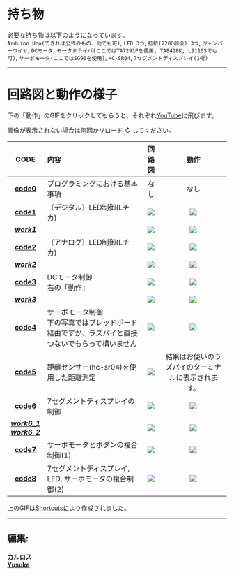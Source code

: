 
# 持ち物  

必要な持ち物は以下のようになっています。  
`Arduino Uno(できれば公式のもの、他でも可)`, `LED 3つ`, `抵抗(220Ω前後) 3つ`, `ジャンパーワイヤ`, `DCモータ`, `モータドライバ(ここではTA7291Pを使用, TA8428K, L9110Sでも可)`, `サーボモータ(ここではSG90を使用)`, `HC-SR04`, `7セグメントディスプレイ(1桁)`  


-----  

# 回路図と動作の様子  

下の「動作」のGIFをクリックしてもらうと、それぞれ[YouTube](https://www.youtube.com/playlist?list=PLBOs6NGusnU2e5Hc0gtLqlL9b3xkcsrQi)に飛びます。  

画像が表示されない場合は何回かリロード ↻ してください。  

|CODE|内容|回路図|動作|
|:---:|:---|:---:|:---:|
|**[code0](https://github.com/DTK-CreativeStudio/Course/blob/master/Arduino/code0.ino)**|プログラミングにおける基本事項|なし|なし|
|**[code1](https://github.com/DTK-CreativeStudio/Course/blob/master/Arduino/code1.ino)**|〔デジタル〕LED制御(Lチカ)|![](https://github.com/DTK-CreativeStudio/Course/blob/master/image/circuits/Arduino/image/code1.png)|[![](https://github.com/DTK-CreativeStudio/Course/blob/master/image/circuits/Arduino/gif/code1.gif)](https://youtu.be/YarF-ElrnXg)|
|***[work1](https://github.com/DTK-CreativeStudio/Course/blob/master/Arduino/work1.ino)***||![](https://github.com/DTK-CreativeStudio/Course/blob/master/image/circuits/Arduino/image/work1.png)|[![](https://github.com/DTK-CreativeStudio/Course/blob/master/image/circuits/Arduino/gif/work1.gif)](https://youtu.be/M8daUXaHUhQ)|
|**[code2](https://github.com/DTK-CreativeStudio/Course/blob/master/Arduino/code2.ino)**|〔アナログ〕LED制御(Lチカ)|![](https://github.com/DTK-CreativeStudio/Course/blob/master/image/circuits/Arduino/image/code2.png)|[![](https://github.com/DTK-CreativeStudio/Course/blob/master/image/circuits/Arduino/gif/code2.gif)](https://youtu.be/1X8Q2MBojDE)|
|***[work2](https://github.com/DTK-CreativeStudio/Course/blob/master/Arduino/work2.ino)***||![](https://github.com/DTK-CreativeStudio/Course/blob/master/image/circuits/Arduino/image/work2.png)|[![](https://github.com/DTK-CreativeStudio/Course/blob/master/image/circuits/Arduino/gif/work2.gif)](https://youtu.be/QWDT6VXls2Y)|
|**[code3](https://github.com/DTK-CreativeStudio/Course/blob/master/Arduino/code3.ino)**|DCモータ制御<br>右の「動作」|![](https://github.com/DTK-CreativeStudio/Course/blob/master/image/circuits/Arduino/image/code3.png)|[![](https://github.com/DTK-CreativeStudio/Course/blob/master/image/circuits/Arduino/gif/code3.gif)](https://youtu.be/Ou78hnaaiv4)|
|***[work3](https://github.com/DTK-CreativeStudio/Course/blob/master/Arduino/work3.ino)***||![](https://github.com/DTK-CreativeStudio/Course/blob/master/image/circuits/Arduino/image/work3.png)|[![](https://github.com/DTK-CreativeStudio/Course/blob/master/image/circuits/Arduino/gif/work3.gif)](https://youtu.be/fHkT-R7O8UY)|
|**[code4](https://github.com/DTK-CreativeStudio/Course/blob/master/Arduino/code4.ino)**|サーボモータ制御<br>下の写真ではブレッドボード経由ですが、ラズパイと直接つないでもらって構いません|![](https://github.com/DTK-CreativeStudio/Course/blob/master/image/circuits/Arduino/image/code4.png)|[![](https://github.com/DTK-CreativeStudio/Course/blob/master/image/circuits/Arduino/gif/code4.gif)](https://youtu.be/IKr_oO1ZUvg)|
|**[code5](https://github.com/DTK-CreativeStudio/Course/blob/master/Arduino/code5.ino)**|距離センサー(hc-sr04)を使用した距離測定|![](https://github.com/DTK-CreativeStudio/Course/blob/master/image/circuits/Arduino/image/code5.png)|結果はお使いのラズパイのターミナルに表示されます。|
|**[code6](https://github.com/DTK-CreativeStudio/Course/blob/master/Arduino/code6.ino)**|7セグメントディスプレイの制御|![](https://github.com/DTK-CreativeStudio/Course/blob/master/image/circuits/Arduino/image/code6.png)|[![](https://github.com/DTK-CreativeStudio/Course/blob/master/image/circuits/Arduino/gif/code6.gif)](https://youtu.be/iK9bSGNOKUY)|
|***[work6_1](https://github.com/DTK-CreativeStudio/Course/blob/master/Arduino/work6_1.ino)<br>[work6_2](https://github.com/DTK-CreativeStudio/Course/blob/master/Arduino/work6_2.ino)***||![](https://github.com/DTK-CreativeStudio/Course/blob/master/image/circuits/Arduino/image/work6.png)|[![](https://github.com/DTK-CreativeStudio/Course/blob/master/image/circuits/Arduino/gif/work6.gif)](https://youtu.be/op9uUG77ciA)|
|**[code7](https://github.com/DTK-CreativeStudio/Course/blob/master/Arduino/code7.ino)**|サーボモータとボタンの複合制御(1)|![](https://github.com/DTK-CreativeStudio/Course/blob/master/image/circuits/Arduino/image/code7.png)|[![](https://github.com/DTK-CreativeStudio/Course/blob/master/image/circuits/Arduino/gif/code7.gif)](https://youtu.be/cwpbQ1_iMBg)|
|**[code8](https://github.com/DTK-CreativeStudio/Course/blob/master/Arduino/code8.ino)**|7セグメントディスプレイ, LED, サーボモータの複合制御(2)|![](https://github.com/DTK-CreativeStudio/Course/blob/master/image/circuits/Arduino/image/code8.png)|[![](https://github.com/DTK-CreativeStudio/Course/blob/master/image/circuits/Arduino/gif/code8.gif)](https://youtu.be/tCj05Hqqnjo)|  


上のGIFは[Shortcuts](https://github.com/DTK-CreativeStudio/Course/blob/master/shortcuts/)により作成されました。  

---

## 編集:  
**カルロス**  
**[Yusuke](https://github.com/yusuke-1105)**